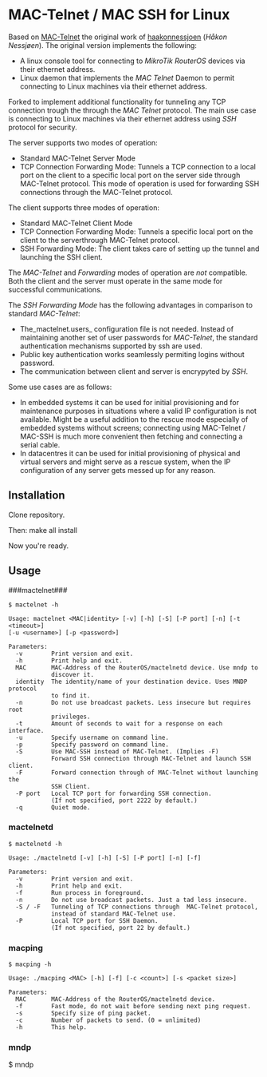 MAC-Telnet / MAC SSH for Linux
==============================

Based on [MAC-Telnet](https://github.com/haakonnessjoen/MAC-Telnet) 
the original work of 
[haakonnessjoen](https://github.com/haakonnessjoen) (_Håkon Nessjøen_).
The original version implements the following:

* A linux console tool for connecting to _MikroTik RouterOS_ devices via their
ethernet address.
* Linux daemon that implements the _MAC Telnet_ Daemon to permit connecting
to Linux machines via their ethernet address.

Forked to implement additional functionality for tunneling any TCP connection 
trough the through the _MAC Telnet_ protocol. The main use case is connecting to 
Linux machines via their ethernet address using _SSH_ protocol for security.

The server supports two modes of operation:
* Standard MAC-Telnet Server Mode
* TCP Connection Forwarding Mode: Tunnels a TCP connection to a local port on 
the client to a specific local port on the server side through MAC-Telnet 
protocol. This mode of operation is used for forwarding SSH connections through 
the MAC-Telnet protocol.

The client supports three modes of operation:
* Standard MAC-Telnet Client Mode
* TCP Connection Forwarding Mode: Tunnels a specific local port on the client to 
the serverthrough MAC-Telnet protocol.
* SSH Forwarding Mode: The client takes care of setting up the tunnel and 
launching the SSH client. 

The _MAC-Telnet_ and _Forwarding_ modes of operation are _not_ compatible. Both 
the client and the server must operate in the same mode for successful 
communications. 

The _SSH Forwarding Mode_ has the following advantages in comparison to standard
_MAC-Telnet_:

* The_mactelnet.users_ configuration file is not needed. Instead of maintaining 
another set of user passwords for _MAC-Telnet_, the standard authentication 
mechanisms supported by ssh are used.
* Public key authentication works seamlessly permiting logins without password.
* The communication between client and server is encrypyted by _SSH_.


Some use cases are as follows:

* In embedded systems it can be used for initial provisioning and for 
maintenance purposes in situations where a valid IP configuration is not 
available. Might be a useful addition to the rescue mode especially of embedded
systems without screens; connecting  using MAC-Telnet / MAC-SSH is much more 
convenient then fetching and connecting a serial cable.
* In datacentres it can be used for initial provisioning of physical and virtual
servers and might serve as a rescue system, when the IP configuration of any 
server gets messed up for any reason.





Installation
------------

Clone repository.

Then:
    make all install

Now you're ready.


Usage
-----

###mactelnet###

	$ mactelnet -h
	
	Usage: mactelnet <MAC|identity> [-v] [-h] [-S] [-P port] [-n] [-t <timeout>] 
	[-u <username>] [-p <password>]
	
	Parameters:
	  -v        Print version and exit.
	  -h        Print help and exit.
	  MAC       MAC-Address of the RouterOS/mactelnetd device. Use mndp to 
	            discover it.
	  identity  The identity/name of your destination device. Uses MNDP protocol 
	            to find it.
	  -n        Do not use broadcast packets. Less insecure but requires root 
	            privileges.
	  -t        Amount of seconds to wait for a response on each interface.
	  -u        Specify username on command line.
	  -p        Specify password on command line.
	  -S        Use MAC-SSH instead of MAC-Telnet. (Implies -F)
	            Forward SSH connection through MAC-Telnet and launch SSH client.
	  -F        Forward connection through of MAC-Telnet without launching the 
	            SSH Client.
	  -P port   Local TCP port for forwarding SSH connection.
	            (If not specified, port 2222 by default.)
	  -q        Quiet mode.


### mactelnetd ###

	$ mactelnetd -h
	
	Usage: ./mactelnetd [-v] [-h] [-S] [-P port] [-n] [-f]
	
	Parameters:
	  -v        Print version and exit.
	  -h        Print help and exit.
	  -f        Run process in foreground.
	  -n        Do not use broadcast packets. Just a tad less insecure.
	  -S / -F   Tunneling of TCP connections through  MAC-Telnet protocol,
	            instead of standard MAC-Telnet use.
	  -P        Local TCP port for SSH Daemon.
	            (If not specified, port 22 by default.)


### macping ###

	$ macping -h
	
	Usage: ./macping <MAC> [-h] [-f] [-c <count>] [-s <packet size>]
	
	Parameters:
	  MAC       MAC-Address of the RouterOS/mactelnetd device.
	  -f        Fast mode, do not wait before sending next ping request.
	  -s        Specify size of ping packet.
	  -c        Number of packets to send. (0 = unlimited)
	  -h        This help.


### mndp ###

$ mndp